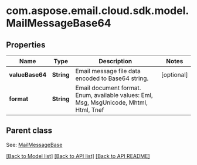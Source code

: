 
# com.aspose.email.cloud.sdk.model.MailMessageBase64
## Properties
Name | Type | Description | Notes
------------ | ------------- | ------------- | -------------
**valueBase64** | **String** | Email message file data encoded to Base64 string.              |  [optional]
**format** | **String** | Email document format. Enum, available values: Eml, Msg, MsgUnicode, Mhtml, Html, Tnef | 


## Parent class

See: [MailMessageBase](MailMessageBase.md)

[[Back to Model list]](README.md#documentation-for-models) [[Back to API list]](README.md#documentation-for-api-endpoints) [[Back to API README]](README.md)

